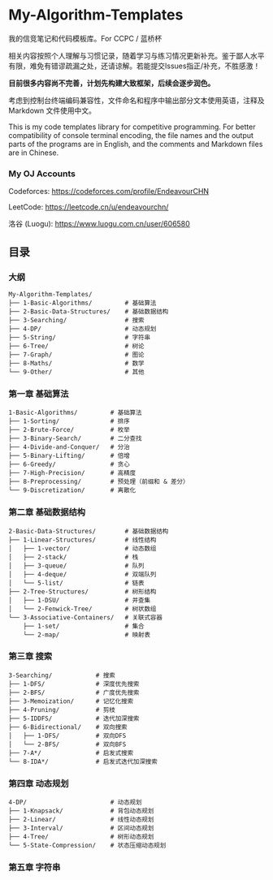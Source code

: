 # My-Algorithm-Templates

我的信竞笔记和代码模板库。For CCPC / 蓝桥杯

相关内容按照个人理解与习惯记录，随着学习与练习情况更新补充。鉴于鄙人水平有限，难免有错谬疏漏之处，还请谅解。若能提交Issues指正/补充，不胜感激！

**目前很多内容尚不完善，计划先构建大致框架，后续会逐步润色。**

考虑到控制台终端编码兼容性，文件命名和程序中输出部分文本使用英语，注释及 Markdown 文件使用中文。

This is my code templates library for competitive programming. For better compatibility of console terminal encoding, the file names and the output parts of the programs are in English, and the comments and Markdown files are in Chinese. 

### My OJ Accounts

Codeforces: https://codeforces.com/profile/EndeavourCHN

LeetCode: https://leetcode.cn/u/endeavourchn/

洛谷 (Luogu): https://www.luogu.com.cn/user/606580

## 目录

### 大纲

```
My-Algorithm-Templates/
├── 1-Basic-Algorithms/         # 基础算法
├── 2-Basic-Data-Structures/    # 基础数据结构
├── 3-Searching/                # 搜索
├── 4-DP/                       # 动态规划
├── 5-String/                   # 字符串
├── 6-Tree/                     # 树论
├── 7-Graph/                    # 图论
├── 8-Maths/                    # 数学
└── 9-Other/                    # 其他
```

### 第一章 基础算法

```
1-Basic-Algorithms/         # 基础算法
├── 1-Sorting/              # 排序
├── 2-Brute-Force/          # 枚举
├── 3-Binary-Search/        # 二分查找
├── 4-Divide-and-Conquer/   # 分治
├── 5-Binary-Lifting/       # 倍增
├── 6-Greedy/               # 贪心
├── 7-High-Precision/       # 高精度
├── 8-Preprocessing/        # 预处理（前缀和 & 差分）
└── 9-Discretization/       # 离散化
```

### 第二章 基础数据结构

```
2-Basic-Data-Structures/        # 基础数据结构
├── 1-Linear-Structures/        # 线性结构
│   ├── 1-vector/               # 动态数组
│   ├── 2-stack/                # 栈
│   ├── 3-queue/                # 队列
│   ├── 4-deque/                # 双端队列
│   └── 5-list/                 # 链表
├── 2-Tree-Structures/          # 树形结构
│   ├── 1-DSU/                  # 并查集
│   └── 2-Fenwick-Tree​​/         # 树状数组
└── 3-Associative-Containers/   # 关联式容器
    ├── 1-set/                  # 集合
    └── 2-map/                  # 映射表
```

### 第三章 搜索

```
3-Searching/            # 搜索
├── 1-DFS/              # 深度优先搜索
├── 2-BFS/              # 广度优先搜索
├── 3-​​Memoization​​/      # 记忆化搜索
├── 4-Pruning​​/          # 剪枝
├── 5-IDDFS/            # 迭代加深搜索
├── 6-Bidirectional/    # 双向搜索
│   ├── 1-DFS/          # 双向DFS
│   └── 2-BFS/          # 双向BFS
├── 7-A*/               # 启发式搜索
└── 8-IDA*/             # 启发式迭代加深搜索
```

### 第四章 动态规划

```
4-DP/                       # 动态规划
├── 1-Knapsack/             # 背包动态规划
├── 2-Linear/               # 线性动态规划
├── 3-Interval/             # 区间动态规划
├── 4-Tree/                 # 树形动态规划
└── 5-State-Compression/    # 状态压缩动态规划
```

### 第五章 字符串
